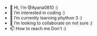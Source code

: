 - 👋 Hi, I’m @Ayana0810 :)
- 👀 I’m interested in coding :)
- 🌱 I’m currently learning phython 3 :)
- 💞️ I’m looking to collaborate on not sure :)
- 📫 How to reach me Don't :)

<!---
Ayana0810/Ayana0810 is a ✨ special ✨ repository because its `README.md` (this file) appears on your GitHub profile.
You can click the Preview link to take a look at your changes.
--->
